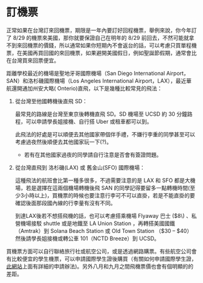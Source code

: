 # 訂機票

正常如果在台灣訂來回機票，期限是一年內要訂好回程機票，舉例來說，你今年訂了 8/29 的機票來美國，那你就要保證自己在明年的 8/29 前回去，不然可能就拿不到來回機票的價錢，所以通常如果你短期內不會返台的話，可以考慮只買單程機票，在美國再買回國的來回機票，如果避開美國假日，例如聖誕節假期，通常會比在台灣買來回票便宜。

距離學校最近的機場是聖地牙哥國際機場（San Diego International Airport，SAN）和洛杉磯國際機場（Los Angeles International Airport，LAX），最近華航還開通加州安大略\( Onterio\)直飛，以下是幾種比較常見的飛法：

1. 從台灣至他國轉機後直飛 SD：

   最常見的路線是台灣至東京後轉機直飛 SD。SD 機場至 UCSD 約 30 分鐘路程，可以申請學長姐接機、自行搭 Uber 或租車都可以到。

   此飛法的好處是可以順便去其他國家帶個伴手禮，不嫌行李重的同學甚至可以考慮過夜然後順便去其他國家玩一下\(?\)。

   * 若有在其他國家過夜的同學請自行注意是否會有簽證問題。

2. 從台灣直飛到 洛杉磯\(LAX\) 或 舊金山\(SFO\) 國際機場：

   這種飛法的航班會比第一種多很多，不過需要注意的是 LAX 和 SFO 都是大機場，若是選擇在這兩個機場轉機後飛 SAN 的同學記得要留多一點轉機時間\(至少3小時以上\)，買機票的時候也要注意行李可不可以直掛，若是不能直掛的要確認後面那段國內線的行李量有沒有不同。

   到達LAX後若不想搭飛機的話，也可以考慮搭乘機場 Flyaway 巴士 \($8\) 、私營機場接駁 shuttle 或是地鐵至 LA Union Station ，再轉搭美國國鐵（Amtrak）到 Solana Beach Station 或 Old Town Station （$30 – $40）然後請學長姐接機或轉公車 101（NCTD Breeze）到 UCSD。

買機票方面可以自行聯絡旅行社或航空公司，或是透過網路購票。有些航空公司會有比較便宜的學生機票，可以申請國際學生證後購買（有關如何申請國際學生證，[此網站](https://www.isic.hk/home/apply/isic)上面有詳細的申請辦法\)。另外八月和九月之間飛機票價也會有個明顯的的差距。

